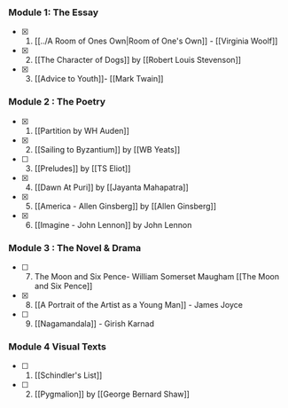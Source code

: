 
### Module 1: The Essay
- [x] 1.  [[../A Room of Ones Own|Room of One's Own]]  - [[Virginia Woolf]] 
- [x] 2. [[The Character of Dogs]] by [[Robert Louis Stevenson]]
- [x] 3. [[Advice to Youth]]- [[Mark Twain]]

### Module 2 : The Poetry
- [x] 1. [[Partition by WH Auden]] 
- [x] 2.  [[Sailing to Byzantium]] by [[WB Yeats]]
- [ ] 3. [[Preludes]] by [[TS Eliot]] 
- [x] 4. [[Dawn At Puri]] by [[Jayanta Mahapatra]]
- [x] 5.  [[America - Allen Ginsberg]] by [[Allen Ginsberg]]
- [x] 6.  [[Imagine - John Lennon]] by John Lennon

### Module 3 : The Novel & Drama
- [ ] 7. The Moon and Six Pence- William Somerset
Maugham [[The Moon and Six Pence]]
- [x] 8. [[A Portrait of the Artist as a Young Man]] - James Joyce
- [ ] 9. [[Nagamandala]] - Girish Karnad

### Module 4 Visual Texts
- [ ] 1. [[Schindler's List]] 
- [ ] 2. [[Pygmalion]] by [[George Bernard Shaw]] 
